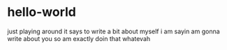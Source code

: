 # hello-world
 just playing around
 it says to write a bit about myself
 i am sayin am gonna write about you
 so am exactly doin that 
 whatevah
